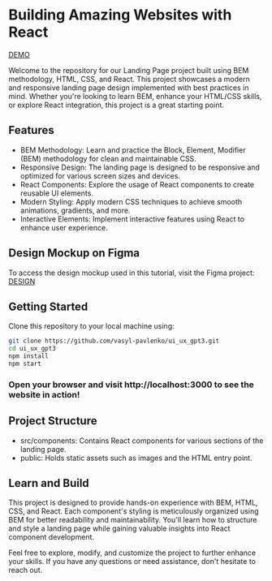 # Building Amazing Websites with React

[DEMO](https://vasyl-pavlenko.github.io/ui_ux_gpt3/)


 Welcome to the repository for our Landing Page project built using BEM methodology, HTML, CSS, and React. This project showcases a modern and responsive landing page design implemented with best practices in mind. Whether you're looking to learn BEM, enhance your HTML/CSS skills, or explore React integration, this project is a great starting point.

## Features
- BEM Methodology: Learn and practice the Block, Element, Modifier (BEM) methodology for clean and maintainable CSS.
- Responsive Design: The landing page is designed to be responsive and optimized for various screen sizes and devices.
- React Components: Explore the usage of React components to create reusable UI elements.
- Modern Styling: Apply modern CSS techniques to achieve smooth animations, gradients, and more.
- Interactive Elements: Implement interactive features using React to enhance user experience.

## Design Mockup on Figma
To access the design mockup used in this tutorial, visit the Figma project: [DESIGN](https://www.figma.com/file/lz9lLpFHMxHm2odnwM3R0z/gpt3?type=design&node-id=0-1&mode=design&t=KD3l9wfdSnyBbFIm-0)


## Getting Started
Clone this repository to your local machine using:
```bash
git clone https://github.com/vasyl-pavlenko/ui_ux_gpt3.git
cd ui_ux_gpt3
npm install
npm start
```

### Open your browser and visit http://localhost:3000 to see the website in action!

## Project Structure
- src/components: Contains React components for various sections of the landing page.
- public: Holds static assets such as images and the HTML entry point.

## Learn and Build

This project is designed to provide hands-on experience with BEM, HTML, CSS, and React. Each component's styling is meticulously organized using BEM for better readability and maintainability. You'll learn how to structure and style a landing page while gaining valuable insights into React component development.

Feel free to explore, modify, and customize the project to further enhance your skills. If you have any questions or need assistance, don't hesitate to reach out.